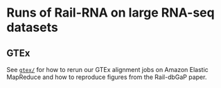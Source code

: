 # Runs of Rail-RNA on large RNA-seq datasets

## GTEx
See [`gtex/`](gtex/) for how to rerun our GTEx alignment jobs on Amazon Elastic MapReduce and how to reproduce figures from the Rail-dbGaP paper. 
